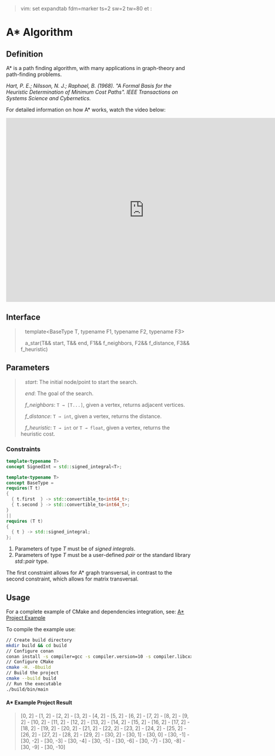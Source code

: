 >  vim: set expandtab fdm=marker ts=2 sw=2 tw=80 et :

# A\* Algorithm

## Definition

A\* is a path finding algorithm, with many applications in graph-theory and
path-finding problems.

_Hart, P. E.; Nilsson, N. J.; Raphael, B. (1968). "A Formal Basis for the Heuristic Determination of Minimum Cost Paths". IEEE Transactions on Systems Science and Cybernetics._

For detailed information on how A\* works, watch the video below:
<iframe width="750" height="500" src="https://www.youtube.com/embed/ySN5Wnu88nE" frameborder="0" allow="accelerometer; autoplay; encrypted-media; gyroscope; picture-in-picture" allowfullscreen></iframe>

## Interface

> <i class="fa fa-bars" style="color:steelblue"></i>&nbsp;&nbsp;
> template<BaseType T, typename F1, typename F2, typename F3>
>
> <i class="fa fa-bars" style="color:steelblue"></i>&nbsp;&nbsp;
> a_star(T&& start, T&& end, F1&& f_neighbors, F2&& f_distance, F3&& f_heuristic)

## Parameters

> <i class="fa fa-cog" style="color:steelblue"></i>&nbsp;&nbsp;
> _start_: The initial node/point to start the search.
>
> <i class="fa fa-cog" style="color:steelblue"></i>&nbsp;&nbsp;
> _end_: The goal of the search.
>
> <i class="fa fa-cog" style="color:steelblue"></i>&nbsp;&nbsp;
> *f\_neighbors*: `T → [T...]`, given a vertex, returns adjacent vertices.
>
> <i class="fa fa-cog" style="color:steelblue"></i>&nbsp;&nbsp;
> *f\_distance*: `T → int`, given a vertex, returns the distance.
>
> <i class="fa fa-cog" style="color:steelblue"></i>&nbsp;&nbsp;
> *f\_heuristic*: `T → int` or `T → float`, given a vertex, returns the
heuristic cost.

### Constraints

```cpp
template<typename T>
concept SignedInt = std::signed_integral<T>;

template<typename T>
concept BaseType =
requires(T t)
{
  { t.first  } -> std::convertible_to<int64_t>;
  { t.second } -> std::convertible_to<int64_t>;
}
||
requires (T t)
{
  { t } -> std::signed_integral;
};

```

1. Parameters of type _T_ must be of _signed integrals_.
1. Parameters of type _T_ must be a user-defined _pair_ or the standard library
   _std::pair_ type.

The first constraint allows for A\* graph transversal, in contrast to the second
constraint, which allows for matrix transversal.

## Usage

For a complete example of CMake and dependencies integration, see:
[A\* Project Example](https://gitlab.com/formigoni/celaeno/-/raw/development/doc/mdbook/archives/sample-a-star.tar.xz)

To compile the example use:
```sh
// Create build directory
mkdir build && cd build
// Configure conan
conan install -s compiler=gcc -s compiler.version=10 -s compiler.libcxx=libstdc++11 .. && cd ..
// Configure CMake
cmake -H. -Bbuild
// Build the project
cmake --build build
// Run the executable
./build/bin/main
```

#### A\* Example Project Result
> [0, 2] - [1, 2] - [2, 2] - [3, 2] - [4, 2] - [5, 2] - [6, 2] - [7, 2] - [8, 2] - [9, 2] - [10, 2] - [11, 2] - [12, 2] - [13, 2] - [14, 2] - [15, 2] - [16, 2] - [17, 2] - [18, 2] - [19, 2] - [20, 2] - [21, 2] - [22, 2] - [23, 2] - [24, 2] - [25, 2] - [26, 2] - [27, 2] - [28, 2] - [29, 2] - [30, 2] - [30, 1] - [30, 0] - [30, -1] - [30, -2] - [30, -3] - [30, -4] - [30, -5] - [30, -6] - [30, -7] - [30, -8] - [30, -9] - [30, -10]
